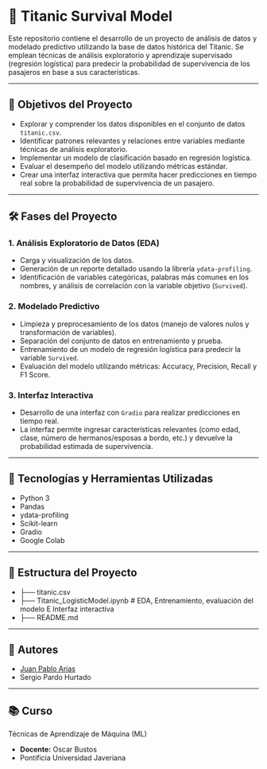 # 🚢 Titanic Survival Model

Este repositorio contiene el desarrollo de un proyecto de análisis de datos y modelado predictivo utilizando la base de datos histórica del Titanic. Se emplean técnicas de análisis exploratorio y aprendizaje supervisado (regresión logística) para predecir la probabilidad de supervivencia de los pasajeros en base a sus características.

---

## 🎯 Objetivos del Proyecto

- Explorar y comprender los datos disponibles en el conjunto de datos `titanic.csv`.
- Identificar patrones relevantes y relaciones entre variables mediante técnicas de análisis exploratorio.
- Implementar un modelo de clasificación basado en regresión logística.
- Evaluar el desempeño del modelo utilizando métricas estándar.
- Crear una interfaz interactiva que permita hacer predicciones en tiempo real sobre la probabilidad de supervivencia de un pasajero.

---

## 🛠️ Fases del Proyecto

### 1. Análisis Exploratorio de Datos (EDA)

- Carga y visualización de los datos.
- Generación de un reporte detallado usando la librería `ydata-profiling`.
- Identificación de variables categóricas, palabras más comunes en los nombres, y análisis de correlación con la variable objetivo (`Survived`).

### 2. Modelado Predictivo

- Limpieza y preprocesamiento de los datos (manejo de valores nulos y transformación de variables).
- Separación del conjunto de datos en entrenamiento y prueba.
- Entrenamiento de un modelo de regresión logística para predecir la variable `Survived`.
- Evaluación del modelo utilizando métricas: Accuracy, Precision, Recall y F1 Score.

### 3. Interfaz Interactiva

- Desarrollo de una interfaz con `Gradio` para realizar predicciones en tiempo real.
- La interfaz permite ingresar características relevantes (como edad, clase, número de hermanos/esposas a bordo, etc.) y devuelve la probabilidad estimada de supervivencia.

---

## 🧰 Tecnologías y Herramientas Utilizadas

- Python 3
- Pandas
- ydata-profiling
- Scikit-learn
- Gradio
- Google Colab

---

## 📂 Estructura del Proyecto

- ├── titanic.csv
- ├── Titanic_LogisticModel.ipynb # EDA, Entrenamiento, evaluación del modelo E Interfaz interactiva
- ├── README.md

---

## 👥 Autores

- [Juan Pablo Arias](https://github.com/JuanParias29)
- Sergio Pardo Hurtado

---
## 📚 Curso
Técnicas de Aprendizaje de Máquina (ML)
- **Docente:** Oscar Bustos
- Pontificia Universidad Javeriana
